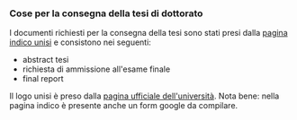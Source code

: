 ### Cose per la consegna della tesi di dottorato

I documenti richiesti per la consegna della tesi sono stati presi dalla [pagina indico unisi](https://indico.dsfta.unisi.it/event/129/) e consistono nei seguenti:
- abstract tesi
- richiesta di ammissione all'esame finale
- final report

Il logo unisi è preso dalla [pagina ufficiale dell'università](https://www.unisi.it/ateneo/area-download-logo).
Nota bene: nella pagina indico è presente anche un form google da compilare.

